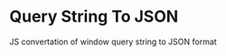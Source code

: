 Query String To JSON
=======================

JS convertation of window query string to JSON format
